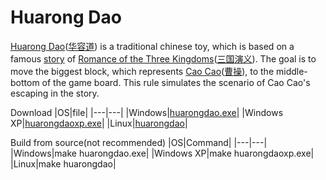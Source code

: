 # Huarong Dao
[Huarong Dao](https://en.wikipedia.org/wiki/Klotski#China)([华容道](https://zh.wikipedia.org/wiki/%E8%8F%AF%E5%AE%B9%E9%81%93_(%E9%81%8A%E6%88%B2))) is a traditional chinese toy, which is based on a famous [story](https://zh.wikipedia.org/wiki/%E8%8F%AF%E5%AE%B9%E9%81%93) of [Romance of the Three Kingdoms](https://en.wikipedia.org/wiki/Romance_of_the_Three_Kingdoms)([三国演义](https://zh.wikipedia.org/wiki/%E4%B8%89%E5%9B%BD%E6%BC%94%E4%B9%89)). The goal is to move the biggest block, which represents [Cao Cao](https://en.wikipedia.org/wiki/Cao_Cao)([曹操](https://zh.wikipedia.org/wiki/%E6%9B%B9%E6%93%8D)), to the middle-bottom of the game board. This rule simulates the scenario of Cao Cao's escaping in the story.

Download
|OS|file|
|---|---|
|Windows|[huarongdao.exe](./huarongdao.exe)|
|Windows XP|[huarongdaoxp.exe](./huarongdaoxp.exe)|
|Linux|[huarongdao](./huarongdao)|

Build from source(not recommended)
|OS|Command|
|---|---|
|Windows|make huarongdao.exe|
|Windows XP|make huarongdaoxp.exe|
|Linux|make huarongdao|